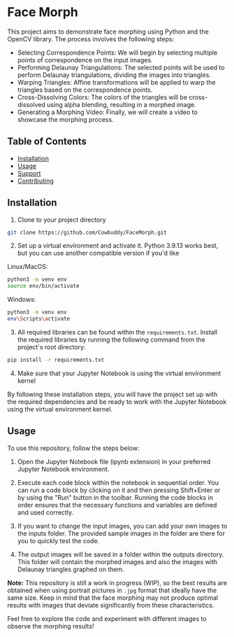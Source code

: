 # Face Morph

This project aims to demonstrate face morphing using Python and the OpenCV library. The process involves the following steps:

- Selecting Correspondence Points: We will begin by selecting multiple points of correspondence on the input images.
- Performing Delaunay Triangulations: The selected points will be used to perform Delaunay triangulations, dividing the images into triangles.
- Warping Triangles: Affine transformations will be applied to warp the triangles based on the correspondence points.
- Cross-Dissolving Colors: The colors of the triangles will be cross-dissolved using alpha blending, resulting in a morphed image.
- Generating a Morphing Video: Finally, we will create a video to showcase the morphing process.

## Table of Contents

- [Installation](#installation)
- [Usage](#usage)
- [Support](#support)
- [Contributing](#contributing)

## Installation

1. Clone to your project directory
```bash
git clone https://github.com/Cowbuddy/FaceMorph.git
```
2. Set up a virtual environment and activate it. Python 3.9.13 works best, but you can use another compatible version if you'd like

Linux/MacOS:
```bash
python3 -m venv env
source env/bin/activate
```

Windows:
```bash
python3 -m venv env
env\Scripts\activate
```

3. All required libraries can be found within the `requirements.txt`. Install the required libraries by running the following command from the project's root directory:

```bash
pip install -r requirements.txt
```

4. Make sure that your Jupyter Notebook is using the virtual environment kernel

By following these installation steps, you will have the project set up with the required dependencies and be ready to work with the Jupyter Notebook using the virtual environment kernel.

## Usage

To use this repository, follow the steps below:

1. Open the Jupyter Notebook file (ipynb extension) in your preferred Jupyter Notebook environment.

2. Execute each code block within the notebook in sequential order. You can run a code block by clicking on it and then pressing Shift+Enter or by using the "Run" button in the toolbar. Running the code blocks in order ensures that the necessary functions and variables are defined and used correctly.

3. If you want to change the input images, you can add your own images to the inputs folder. The provided sample images in the folder are there for you to quickly test the code.

4. The output images will be saved in a folder within the outputs directory. This folder will contain the morphed images and also the images with Delaunay triangles graphed on them.

**Note:** This repository is still a work in progress (WIP), so the best results are obtained when using portrait pictures in `.jpg` format that ideally have the same size. Keep in mind that the face morphing may not produce optimal results with images that deviate significantly from these characteristics.

Feel free to explore the code and experiment with different images to observe the morphing results!